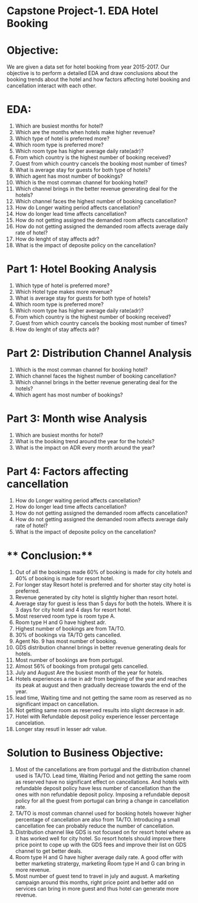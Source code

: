 # Capstone Project-1. EDA Hotel Booking

# **Objective:** 
We are given a data set for hotel booking from year 2015-2017. Our objective is to perform a detailed EDA and draw conclusions about the booking trends about the hotel and how factors affecting hotel booking and cancellation interact with each other.

# **EDA:**
1. Which are busiest months for hotel?
2. Which are the months when hotels make higher revenue?
3. Which type of hotel is preferred more?
4. Which room type is preferred more?
5. Which room type has higher average daily rate(adr)?
6. From which country is the highest number of booking received?
7. Guest from which country cancels the booking most number of times?
8. What is average stay for guests for both type of hotels?
9. Which agent has most number of bookings?
10. Which is the most comman channel for booking hotel?
11. Which channel brings in the better revenue generating deal for the hotels?
12. Which channel faces the highest number of booking cancellation?
13. How do Longer waiting period affects cancellation?
14. How do longer lead time affects cancellation?
15. How do not getting assigned the demanded room affects cancellation?
16. How do not getting assigned the demanded room affects average daily rate of hotel?
17. How do lenght of stay affects adr?
18. What is the impact of deposite policy on the cancellation?

# **Part 1: Hotel Booking Analysis**
1. Which type of hotel is preferred more?
2. Which Hotel type makes more revenue?
3. What is average stay for guests for both type of hotels?
4. Which room type is preferred more?
5. Which room type has higher average daily rate(adr)?
6. From which country is the highest number of booking received?
7. Guest from which country cancels the booking most number of times?
8. How do lenght of stay affects adr?
# **Part 2: Distribution Channel Analysis**
1. Which is the most comman channel for booking hotel?
2. Which channel faces the highest number of booking cancellation?
3. Which channel brings in the better revenue generating deal for the hotels?
4. Which agent has most number of bookings?

# **Part 3: Month wise Analysis**
1. Which are busiest months for hotel?
2. What is the booking trend around the year for the hotels?
3. What is the impact on ADR every month around the year?

# **Part 4: Factors affecting cancellation**
1. How do Longer waiting period affects cancellation?
2. How do longer lead time affects cancellation?
3. How do not getting assigned the demanded room affects cancellation?
4. How do not getting assigned the demanded room affects average daily rate of hotel?
5. What is the impact of deposite policy on the cancellation?

# ** Conclusion:**
1. Out of all the bookings made 60% of booking is made for city hotels and 40% of booking is made for resort hotel.
2. For longer stay Resort hotel is preferred and for shorter stay city hotel is preferred.
3. Revenue generated by city hotel is slightly higher than resort hotel.
4. Average stay for guest is less than 5 days for both the hotels. Where it is 3 days for city hotel and 4 days for resort hotel.
5. Most reserved room type is room type A.
6. Room type H and G have highest adr.
7. Highest number of bookings are from TA/TO.
8. 30% of bookings via TA/TO gets cancelled.
9. Agent No. 9 has most number of booking.
10. GDS distribution channel brings in better revenue generating deals for hotels.
11. Most number of bookings are from portugal.
12. Almost 56% of bookings from protugal gets cancelled.
13. July and August Are the busiest month of the year for hotels.
14. Hotels experiences a rise in adr from begining of the year and reaches its peak at august and then gradually decrease towards the end of the year.
15. lead time, Waiting time and not getting the same room as reserved as no significant impact on cancellation.
16. Not getting same room as reserved results into slight decrease in adr.
17. Hotel with Refundable deposit policy experience lesser percentage cancelation.
18. Longer stay resutl in lesser adr value.

# **Solution to Business Objective:**
1. Most of the cancellations are from portugal and the distribution channel used is TA/TO. Lead time, Waiting Period and not getting the same room as reserved have no significant effect on cancellations. And hotels with refundable deposit policy have less number of cancellation than the ones with non refundable deposit policy. Imposing a refundable deposit policy for all the guest from portugal can bring a change in cancellation rate.
2. TA/TO is most comman channel used for booking hotels however higher percentage of cancellation are also from TA/TO. Introducing a small cancellation fee can probably reduce the number of cancellation.
3. Distribution channel like GDS is not focused on for resort hotel where as it has worked well for city hotel. So resort hotels should improve there price point to cope up with the GDS fees and improve their list on GDS channel to get better deals.
4. Room type H and G have higher average daily rate. A good offer with better marketing stratergy, marketing Room type H and G can bring in more revenue.
5. Most number of guest tend to travel in july and august. A marketing campaign around this months, right price point and better add on services can bring in more guest and thus hotel can generate more revenue.
